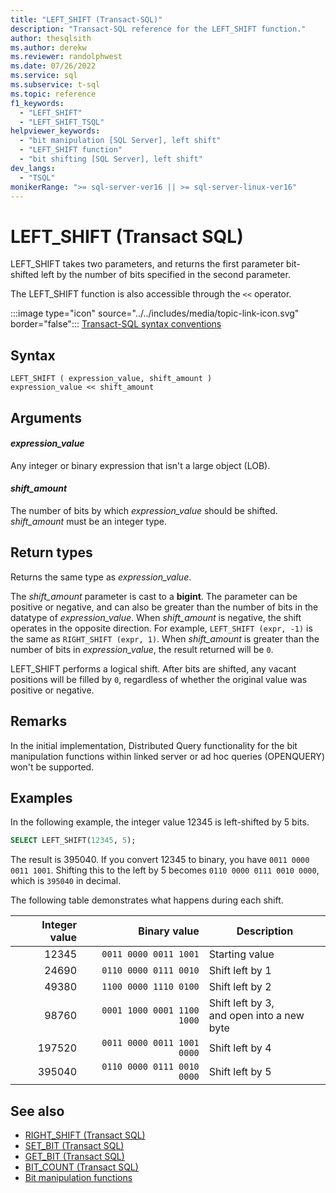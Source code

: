 ```yaml
---
title: "LEFT_SHIFT (Transact-SQL)"
description: "Transact-SQL reference for the LEFT_SHIFT function."
author: thesqlsith
ms.author: derekw
ms.reviewer: randolphwest
ms.date: 07/26/2022
ms.service: sql
ms.subservice: t-sql
ms.topic: reference
f1_keywords:
  - "LEFT_SHIFT"
  - "LEFT_SHIFT_TSQL"
helpviewer_keywords:
  - "bit manipulation [SQL Server], left shift"
  - "LEFT_SHIFT function"
  - "bit shifting [SQL Server], left shift"
dev_langs:
  - "TSQL"
monikerRange: ">= sql-server-ver16 || >= sql-server-linux-ver16"
---
```

# LEFT_SHIFT (Transact SQL)

LEFT_SHIFT takes two parameters, and returns the first parameter bit-shifted left by the number of bits specified in the second parameter.

The LEFT_SHIFT function is also accessible through the `<<` operator.

:::image type="icon" source="../../includes/media/topic-link-icon.svg" border="false"::: [Transact-SQL syntax conventions](../../t-sql/language-elements/transact-sql-syntax-conventions-transact-sql.md)  

## Syntax

```syntaxsql
LEFT_SHIFT ( expression_value, shift_amount )
expression_value << shift_amount
```

## Arguments

#### *expression_value*

Any integer or binary expression that isn't a large object (LOB).

#### *shift_amount*

The number of bits by which *expression_value* should be shifted. *shift_amount* must be an integer type.

## Return types

Returns the same type as *expression_value*.

The *shift_amount* parameter is cast to a **bigint**. The parameter can be positive or negative, and can also be greater than the number of bits in the datatype of *expression_value*. When *shift_amount* is negative, the shift operates in the opposite direction. For example, `LEFT_SHIFT (expr, -1)` is the same as `RIGHT_SHIFT (expr, 1)`. When *shift_amount* is greater than the number of bits in *expression_value*, the result returned will be `0`.

LEFT_SHIFT performs a logical shift. After bits are shifted, any vacant positions will be filled by `0`, regardless of whether the original value was positive or negative.

## Remarks

In the initial implementation, Distributed Query functionality for the bit manipulation functions within linked server or ad hoc queries (OPENQUERY) won't be supported.

## Examples

In the following example, the integer value 12345 is left-shifted by 5 bits.

```sql
SELECT LEFT_SHIFT(12345, 5);
```

The result is 395040. If you convert 12345 to binary, you have `0011 0000 0011 1001`. Shifting this to the left by 5 becomes `0110 0000 0111 0010 0000`, which is `395040` in decimal.

The following table demonstrates what happens during each shift.

|Integer value|Binary value|Description|
|---:|---:|---|
|12345|`0011 0000 0011 1001`|Starting value|
|24690|`0110 0000 0111 0010`|Shift left by 1|
|49380|`1100 0000 1110 0100`|Shift left by 2|
|98760|`0001 1000 0001 1100 1000`|Shift left by 3,<br/>and open into a new byte|
|197520|`0011 0000 0011 1001 0000`|Shift left by 4|
|395040|`0110 0000 0111 0010 0000`|Shift left by 5|

## See also

- [RIGHT_SHIFT (Transact SQL)](right-shift-transact-sql.md)
- [SET_BIT (Transact SQL)](set-bit-transact-sql.md)
- [GET_BIT (Transact SQL)](get-bit-transact-sql.md)
- [BIT_COUNT (Transact SQL)](bit-count-transact-sql.md)
- [Bit manipulation functions](bit-manipulation-functions-overview.md)
